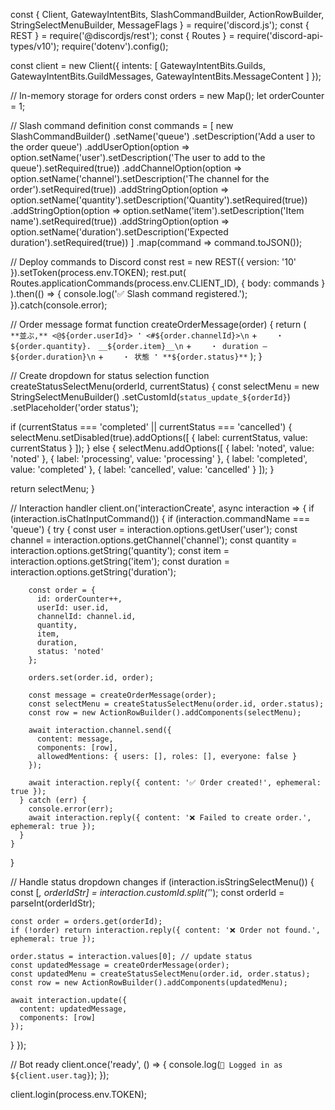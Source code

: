 const {
  Client,
  GatewayIntentBits,
  SlashCommandBuilder,
  ActionRowBuilder,
  StringSelectMenuBuilder,
  MessageFlags
} = require('discord.js');
const { REST } = require('@discordjs/rest');
const { Routes } = require('discord-api-types/v10');
require('dotenv').config();

const client = new Client({
  intents: [
    GatewayIntentBits.Guilds,
    GatewayIntentBits.GuildMessages,
    GatewayIntentBits.MessageContent
  ]
});

// In-memory storage for orders
const orders = new Map();
let orderCounter = 1;

// Slash command definition
const commands = [
  new SlashCommandBuilder()
    .setName('queue')
    .setDescription('Add a user to the order queue')
    .addUserOption(option =>
      option.setName('user').setDescription('The user to add to the queue').setRequired(true))
    .addChannelOption(option =>
      option.setName('channel').setDescription('The channel for the order').setRequired(true))
    .addStringOption(option =>
      option.setName('quantity').setDescription('Quantity').setRequired(true))
    .addStringOption(option =>
      option.setName('item').setDescription('Item name').setRequired(true))
    .addStringOption(option =>
      option.setName('duration').setDescription('Expected duration').setRequired(true))
]
  .map(command => command.toJSON());

// Deploy commands to Discord
const rest = new REST({ version: '10' }).setToken(process.env.TOKEN);
rest.put(
  Routes.applicationCommands(process.env.CLIENT_ID),
  { body: commands }
).then(() => {
  console.log('✅ Slash command registered.');
}).catch(console.error);

// Order message format
function createOrderMessage(order) {
  return (
    `⠀⠀⠀ **並ぶ,** <@${order.userId}> ❜ <#${order.channelId}>\n` +
    `⠀⠀⠀・ ${order.quantity}.　__${order.item}__\n` +
    `⠀⠀⠀・ duration — ${order.duration}\n` +
    `⠀⠀⠀・ 状態 ❜ **${order.status}**`
  );
}

// Create dropdown for status selection
function createStatusSelectMenu(orderId, currentStatus) {
  const selectMenu = new StringSelectMenuBuilder()
    .setCustomId(`status_update_${orderId}`)
    .setPlaceholder('order status');

  if (currentStatus === 'completed' || currentStatus === 'cancelled') {
    selectMenu.setDisabled(true).addOptions([
      { label: currentStatus, value: currentStatus }
    ]);
  } else {
    selectMenu.addOptions([
      { label: 'noted', value: 'noted' },
      { label: 'processing', value: 'processing' },
      { label: 'completed', value: 'completed' },
      { label: 'cancelled', value: 'cancelled' }
    ]);
  }

  return selectMenu;
}

// Interaction handler
client.on('interactionCreate', async interaction => {
  if (interaction.isChatInputCommand()) {
    if (interaction.commandName === 'queue') {
      try {
        const user = interaction.options.getUser('user');
        const channel = interaction.options.getChannel('channel');
        const quantity = interaction.options.getString('quantity');
        const item = interaction.options.getString('item');
        const duration = interaction.options.getString('duration');

        const order = {
          id: orderCounter++,
          userId: user.id,
          channelId: channel.id,
          quantity,
          item,
          duration,
          status: 'noted'
        };

        orders.set(order.id, order);

        const message = createOrderMessage(order);
        const selectMenu = createStatusSelectMenu(order.id, order.status);
        const row = new ActionRowBuilder().addComponents(selectMenu);

        await interaction.channel.send({
          content: message,
          components: [row],
          allowedMentions: { users: [], roles: [], everyone: false }
        });

        await interaction.reply({ content: '✅ Order created!', ephemeral: true });
      } catch (err) {
        console.error(err);
        await interaction.reply({ content: '❌ Failed to create order.', ephemeral: true });
      }
    }
  }

  // Handle status dropdown changes
  if (interaction.isStringSelectMenu()) {
    const [_, orderIdStr] = interaction.customId.split('_');
    const orderId = parseInt(orderIdStr);

    const order = orders.get(orderId);
    if (!order) return interaction.reply({ content: '❌ Order not found.', ephemeral: true });

    order.status = interaction.values[0]; // update status
    const updatedMessage = createOrderMessage(order);
    const updatedMenu = createStatusSelectMenu(order.id, order.status);
    const row = new ActionRowBuilder().addComponents(updatedMenu);

    await interaction.update({
      content: updatedMessage,
      components: [row]
    });
  }
});

// Bot ready
client.once('ready', () => {
  console.log(`🤖 Logged in as ${client.user.tag}`);
});

client.login(process.env.TOKEN);
